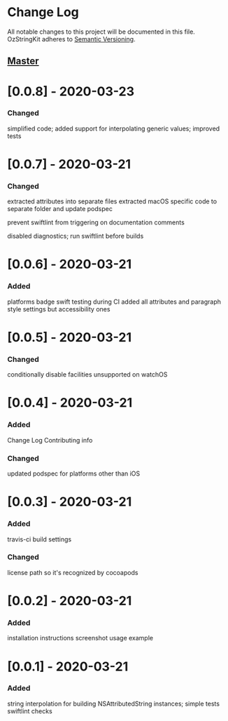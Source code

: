 # Change Log
All notable changes to this project will be documented in this file.
OzStringKit adheres to [Semantic Versioning](http://semver.org/).

## [Master](https://github.com/koznobikhin/OzStringKit)

# [0.0.8] - 2020-03-23

### Changed

simplified code;
added support for interpolating generic values;
improved tests

# [0.0.7] - 2020-03-21

### Changed

extracted attributes into separate files
extracted macOS specific code to separate folder and update podspec

prevent swiftlint from triggering on documentation comments

disabled diagnostics;
run swiftlint before builds

# [0.0.6] - 2020-03-21

### Added

platforms badge
swift testing during CI
added all attributes and paragraph style settings but accessibility ones

# [0.0.5] - 2020-03-21

### Changed

conditionally disable facilities unsupported on watchOS

# [0.0.4] - 2020-03-21

### Added

Change Log
Contributing info

### Changed

updated podspec for platforms other than iOS

# [0.0.3] - 2020-03-21

### Added

travis-ci build settings

### Changed

license path so it's recognized by cocoapods

# [0.0.2] - 2020-03-21

### Added

installation instructions
screenshot
usage example

# [0.0.1] - 2020-03-21

### Added

string interpolation for building NSAttributedString instances;
simple tests
swiftlint checks
